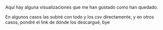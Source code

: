 Aquí hay alguna visualizaciones que me han gustado como han quedado.

En algunos casos las subiré con todo y los csv directamente, y en otros casos, pondré el link de dónde los descargué, bye
